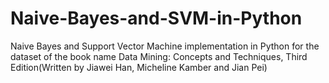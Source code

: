 # Naive-Bayes-and-SVM-in-Python
Naive Bayes and Support Vector Machine implementation in Python for the dataset of the book name Data Mining: Concepts and Techniques, Third Edition(Written by Jiawei Han, Micheline Kamber and Jian Pei)
